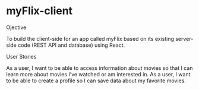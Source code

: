 # myFlix-client

Ojective
  
  To build the client-side for an app called myFlix based on its existing server-side code (REST API and database) using React.


User Stories

  As a user, I want to be able to access information about movies so that I can learn more about movies I’ve watched or am interested in.
  As a user, I want to be able to create a profile so I can save data about my favorite movies.

